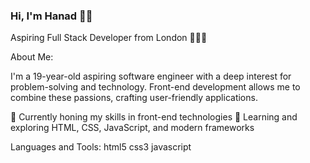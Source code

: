 ### Hi, I'm Hanad 👋🏾

Aspiring Full Stack Developer from London 📍🇬🇧

About Me:

I'm a 19-year-old aspiring software engineer with a deep interest for problem-solving and technology. Front-end development allows me to combine these passions, crafting user-friendly applications.

🔭 Currently honing my skills in front-end technologies
🌱 Learning and exploring HTML, CSS, JavaScript, and modern frameworks

Languages and Tools:
html5 css3 javascript
